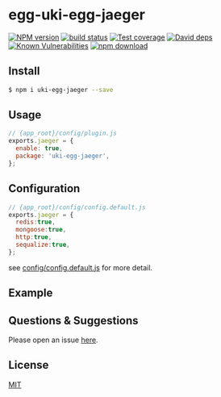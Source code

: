 # egg-uki-egg-jaeger

[![NPM version][npm-image]][npm-url]
[![build status][travis-image]][travis-url]
[![Test coverage][codecov-image]][codecov-url]
[![David deps][david-image]][david-url]
[![Known Vulnerabilities][snyk-image]][snyk-url]
[![npm download][download-image]][download-url]

[npm-image]: https://img.shields.io/npm/v/egg-uki-egg-jaeger.svg?style=flat-square
[npm-url]: https://npmjs.org/package/egg-uki-egg-jaeger
[travis-image]: https://img.shields.io/travis/eggjs/egg-uki-egg-jaeger.svg?style=flat-square
[travis-url]: https://travis-ci.org/eggjs/egg-uki-egg-jaeger
[codecov-image]: https://img.shields.io/codecov/c/github/eggjs/egg-uki-egg-jaeger.svg?style=flat-square
[codecov-url]: https://codecov.io/github/eggjs/egg-uki-egg-jaeger?branch=master
[david-image]: https://img.shields.io/david/eggjs/egg-uki-egg-jaeger.svg?style=flat-square
[david-url]: https://david-dm.org/eggjs/egg-uki-egg-jaeger
[snyk-image]: https://snyk.io/test/npm/egg-uki-egg-jaeger/badge.svg?style=flat-square
[snyk-url]: https://snyk.io/test/npm/egg-uki-egg-jaeger
[download-image]: https://img.shields.io/npm/dm/egg-uki-egg-jaeger.svg?style=flat-square
[download-url]: https://npmjs.org/package/egg-uki-egg-jaeger

<!--
Description here.
-->

## Install

```bash
$ npm i uki-egg-jaeger --save
```

## Usage

```js
// {app_root}/config/plugin.js
exports.jaeger = {
  enable: true,
  package: 'uki-egg-jaeger',
};
```

## Configuration

```js
// {app_root}/config/config.default.js
exports.jaeger = {
  redis:true,
  mongoose:true,
  http:true,
  sequalize:true,
};
```

see [config/config.default.js](config/config.default.js) for more detail.

## Example

<!-- example here -->

## Questions & Suggestions

Please open an issue [here](https://github.com/eggjs/egg/issues).

## License

[MIT](LICENSE)
